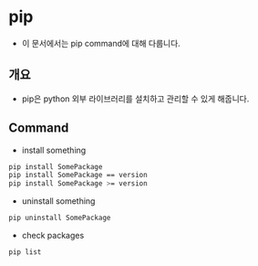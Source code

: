 # pip
- 이 문서에서는 pip command에 대해 다룹니다.
## 개요
- pip은 python 외부 라이브러리를 설치하고 관리할 수 있게 해줍니다.
## Command
- install something
```bash
pip install SomePackage
pip install SomePackage == version
pip install SomePackage >= version
```
- uninstall something
```bash
pip uninstall SomePackage
```
- check packages
```bash
pip list
```